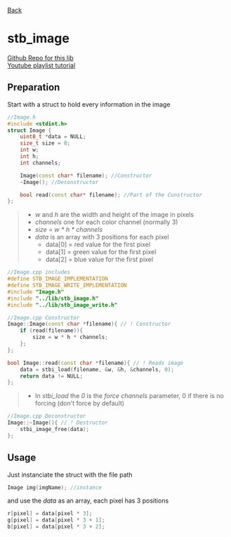 [Back](../Documentation.md)
# stb_image

[Github Repo for this lib](https://github.com/nothings/stb)  
[Youtube playlist tutorial](https://www.youtube.com/playlist?list=PLG5M8QIx5lkzdGkdYQeeCK__As6sI2tOY)

## Preparation
Start with a struct to hold every information in the image
```cpp
//Image.h
#include <stdint.h>
struct Image {
    uint8_t *data = NULL;
    size_t size = 0;
    int w;
    int h;
    int channels;

    Image(const char* filename); //Constructor
    ~Image(); //Deconstructor

    bool read(const char* filename); //Part of the Cunstructor
};
```
> - *w* and *h* are the width and height of the image in pixels
> - *channels* one for each color channel (normally 3)
> - *size = w \* h \* channels*
> - *data* is an array with 3 positions for each pixel
>   - data[0] = red value for the first pixel
>   - data[1] = green value for the first pixel
>   - data[2] = blue value for the first pixel  

```cpp
//Image.cpp includes
#define STB_IMAGE_IMPLEMENTATION
#define STB_IMAGE_WRITE_IMPLEMENTATION
#include "Image.h"
#include "../lib/stb_image.h"
#include "../lib/stb_image_write.h"
```

```cpp
//Image.cpp Constructor
Image::Image(const char *filename){ // ! Constructor
    if (read(filename)){
        size = w * h * channels;
    };
};

bool Image::read(const char *filename){ // ! Reads image
    data = stbi_load(filename, &w, &h, &channels, 0);
    return data != NULL;
};
```
> - In *stbi_load* the *0* is the *force channels* parameter, 0 if there is no forcing (don't force by default)

```cpp
//Image.cpp Deconstructor
Image::~Image(){ // ! Destructor
    stbi_image_free(data);
};
```

## Usage
Just instanciate the struct with the file path

```cpp
Image img(imgName); //instance
```

and use the *data* as an array, each pixel has 3 positions
```cpp
r[pixel] = data[pixel * 3];
g[pixel] = data[pixel * 3 + 1];
b[pixel] = data[pixel * 3 + 2];
```

